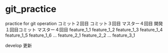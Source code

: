# git_practice
practice for git operation
コミット２回目
コミット３回目
マスター４回目
開発１回目コミット
マスター４回目
feature_1_1
feature_1_2
feature_1_3
feature_1_4
feature_1_5
feature_1_6
...
feature_2_1
feature_2_2
...
feature_3_1

develop 更新
